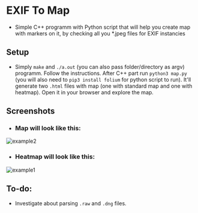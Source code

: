 # EXIF To Map
* Simple C++ programm with Python script that will help you create map with markers on it, by checking all you *.jpeg files for EXIF instancies

## Setup
* Simply `make` and `./a.out` (you can also pass folder/directory as argv) programm. Follow the instructions. After C++ part run `python3 map.py` (you will also need to `pip3 install folium` for python script to run). It'll generate two `.html` files with map (one with standard map and one with heatmap). Open it in your browser and explore the map. 

## Screenshots
* ### Map will look like this:
![example2](https://user-images.githubusercontent.com/56179857/70820424-b3d6b680-1de9-11ea-9da5-afc15f1b2501.jpg)

* ### Heatmap will look like this:
![example1](https://user-images.githubusercontent.com/56179857/70820369-8e49ad00-1de9-11ea-82ee-a10ad4649b91.jpg)

## To-do:
* Investigate about parsing `.raw` and `.dng` files. 
